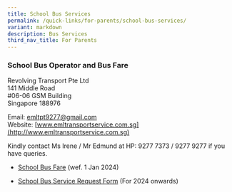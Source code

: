 ```yaml
---
title: School Bus Services
permalink: /quick-links/for-parents/school-bus-services/
variant: markdown
description: Bus Services
third_nav_title: For Parents
---
```

### **School Bus Operator and Bus Fare**

Revolving Transport Pte Ltd<br>
141 Middle Road<br>
#06-06 GSM Building<br>
Singapore 188976

Email: [emltpt9277@gmail.com](mailto:emltpt9277@gmail.com)<br>
Website: [www.emltransportservice.com.sg](http://www.emltransportservice.com.sg)

Kindly contact Ms Irene / Mr Edmund at HP: 9277 7373 / 9277 9277 if you have queries.


* [School Bus Fare](/files/GESPS_School_Bus_Fares_2024.pdf) (wef. 1 Jan 2024)

* [School Bus Service Request Form](/files/GESPS_School_Bus_Registration_form_and_Regulations__wef_1_Jan_2024_.pdf) (For 2024 onwards)